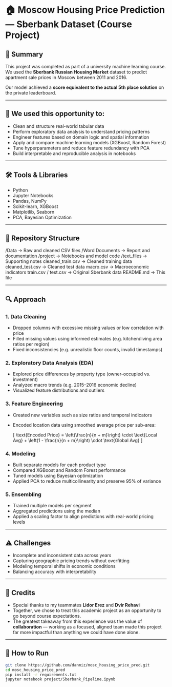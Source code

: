 # 🏠 Moscow Housing Price Prediction — Sberbank Dataset (Course Project)

## 📌 Summary

This project was completed as part of a university machine learning course. We used the **Sberbank Russian Housing Market** dataset to predict apartment sale prices in Moscow between 2011 and 2016.  

Our model achieved a **score equivalent to the actual 5th place solution** on the private leaderboard.

---

## 🧠 We used this opportunity to:

- Clean and structure real-world tabular data
- Perform exploratory data analysis to understand pricing patterns
- Engineer features based on domain logic and spatial information
- Apply and compare machine learning models (XGBoost, Random Forest)
- Tune hyperparameters and reduce feature redundancy with PCA
- Build interpretable and reproducible analysis in notebooks

---

## 🛠️ Tools & Libraries

- Python  
- Jupyter Notebooks  
- Pandas, NumPy  
- Scikit-learn, XGBoost  
- Matplotlib, Seaborn  
- PCA, Bayesian Optimization

---

## 📁 Repository Structure

/Data                  → Raw and cleaned CSV files
/Word Documents        → Report and documentation
/project               → Notebooks and model code
/text_files            → Supporting notes
cleaned_train.csv      → Cleaned training data
cleaned_test.csv       → Cleaned test data
macro.csv              → Macroeconomic indicators
train.csv / test.csv   → Original Sberbank data
README.md              → This file

---

## 🔍 Approach

### 1. Data Cleaning
- Dropped columns with excessive missing values or low correlation with price  
- Filled missing values using informed estimates (e.g. kitchen/living area ratios per region)  
- Fixed inconsistencies (e.g. unrealistic floor counts, invalid timestamps)

### 2. Exploratory Data Analysis (EDA)
- Explored price differences by property type (owner-occupied vs. investment)  
- Analyzed macro trends (e.g. 2015–2016 economic decline)  
- Visualized feature distributions and outliers

### 3. Feature Engineering
- Created new variables such as size ratios and temporal indicators  
- Encoded location data using smoothed average price per sub-area:

  \[
  \text{Encoded Price} = \left(\frac{n}{n + m}\right) \cdot \text{Local Avg} + \left(1 - \frac{n}{n + m}\right) \cdot \text{Global Avg}
  \]

### 4. Modeling
- Built separate models for each product type  
- Compared XGBoost and Random Forest performance  
- Tuned models using Bayesian optimization  
- Applied PCA to reduce multicollinearity and preserve 95% of variance

### 5. Ensembling
- Trained multiple models per segment  
- Aggregated predictions using the median  
- Applied a scaling factor to align predictions with real-world pricing levels

---

## ⚠️ Challenges

- Incomplete and inconsistent data across years  
- Capturing geographic pricing trends without overfitting  
- Modeling temporal shifts in economic conditions  
- Balancing accuracy with interpretability

---
## 🙌 Credits

- Special thanks to my teammates **Lidor Erez** and **Dvir Rehavi**  
- Together, we chose to treat this academic project as an opportunity to go beyond course expectations.  
- The greatest takeaway from this experience was the value of **collaboration** — working as a focused, aligned team made this project far more impactful than anything we could have done alone.

---


## 🚀 How to Run

```bash
git clone https://github.com/danmiz/mosc_housing_price_pred.git
cd mosc_housing_price_pred
pip install -r requirements.txt
jupyter notebook project/Sberbank_Pipeline.ipynb
